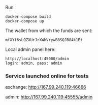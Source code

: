 Run
```
docker-compose build
docker-compose up
```

The wallet from which the funds are sent:

```
mfXYf6sLQZXUrJrXWhVrywB8SQJB84k1Et
```

Local admin panel here:
```
http://localhost:45000/admin
login: admin, pass: admin
```
### Service launched online for tests

exchange: http://167.99.240.119:46666

admin: http://167.99.240.119:45555/admin
